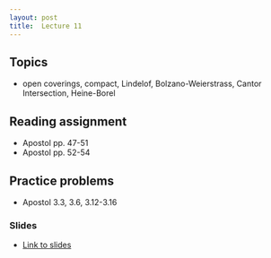 ```yaml
---
layout: post
title:  Lecture 11
---
```


## Topics

* open coverings, compact, Lindelof, Bolzano-Weierstrass, Cantor Intersection, Heine-Borel

## Reading assignment
* Apostol pp. 47-51
* Apostol pp. 52-54

## Practice problems

* Apostol 3.3, 3.6, 3.12-3.16

### Slides

* [Link to slides](http://wcasper.github.io/math350fall2024/slides/lec11/lec11.pdf)

